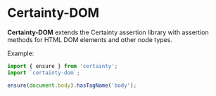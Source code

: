 # Certainty-DOM

**Certainty-DOM** extends the Certainty assertion library with assertion methods for HTML DOM
elements and other node types.

Example:

```javascript
import { ensure } from 'certainty';
import `certainty-dom`;

ensure(document.body).hasTagName('body');
```
